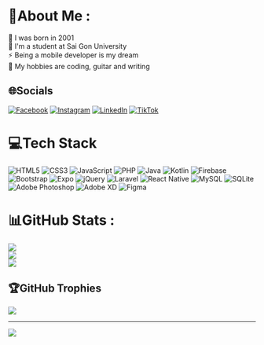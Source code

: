 # 💫About Me :
🌱 I was born in 2001 <br />
🔭 I'm a student at Sai Gon University <br />
⚡ Being a mobile developer is my dream <br />
👯 My hobbies are coding, guitar and writing <br />

## 🌐Socials
[![Facebook](https://img.shields.io/badge/Facebook-%231877F2.svg?logo=Facebook&logoColor=white)](https://facebook.com/kayden.khuong) [![Instagram](https://img.shields.io/badge/Instagram-%23E4405F.svg?logo=Instagram&logoColor=white)](https://instagram.com/tranhuu.khuong) [![LinkedIn](https://img.shields.io/badge/LinkedIn-%230077B5.svg?logo=linkedin&logoColor=white)](https://linkedin.com/in/huukhuongtran2510) [![TikTok](https://img.shields.io/badge/TikTok-%23000000.svg?logo=TikTok&logoColor=white)](https://tiktok.com/@huukhuong.tran) 

# 💻Tech Stack
![HTML5](https://img.shields.io/badge/html5-%23E34F26.svg?style=for-the-badge&logo=html5&logoColor=white) ![CSS3](https://img.shields.io/badge/css3-%231572B6.svg?style=for-the-badge&logo=css3&logoColor=white) ![JavaScript](https://img.shields.io/badge/javascript-%23323330.svg?style=for-the-badge&logo=javascript&logoColor=%23F7DF1E) ![PHP](https://img.shields.io/badge/php-%23777BB4.svg?style=for-the-badge&logo=php&logoColor=white) ![Java](https://img.shields.io/badge/java-%23ED8B00.svg?style=for-the-badge&logo=java&logoColor=white) ![Kotlin](https://img.shields.io/badge/kotlin-%230095D5.svg?style=for-the-badge&logo=kotlin&logoColor=white) ![Firebase](https://img.shields.io/badge/firebase-%23039BE5.svg?style=for-the-badge&logo=firebase) ![Bootstrap](https://img.shields.io/badge/bootstrap-%23563D7C.svg?style=for-the-badge&logo=bootstrap&logoColor=white) ![Expo](https://img.shields.io/badge/expo-1C1E24?style=for-the-badge&logo=expo&logoColor=#D04A37) ![jQuery](https://img.shields.io/badge/jquery-%230769AD.svg?style=for-the-badge&logo=jquery&logoColor=white) ![Laravel](https://img.shields.io/badge/laravel-%23FF2D20.svg?style=for-the-badge&logo=laravel&logoColor=white) ![React Native](https://img.shields.io/badge/react_native-%2320232a.svg?style=for-the-badge&logo=react&logoColor=%2361DAFB) ![MySQL](https://img.shields.io/badge/mysql-%2300f.svg?style=for-the-badge&logo=mysql&logoColor=white) ![SQLite](https://img.shields.io/badge/sqlite-%2307405e.svg?style=for-the-badge&logo=sqlite&logoColor=white) ![Adobe Photoshop](https://img.shields.io/badge/adobephotoshop-%2331A8FF.svg?style=for-the-badge&logo=adobephotoshop&logoColor=white) ![Adobe XD](https://img.shields.io/badge/Adobe%20XD-470137?style=for-the-badge&logo=Adobe%20XD&logoColor=#FF61F6) 	![Figma](https://img.shields.io/badge/figma-%23F24E1E.svg?style=for-the-badge&logo=figma&logoColor=white)
# 📊GitHub Stats :
![](https://github-readme-stats.vercel.app/api?username=huukhuong&theme=tokyonight&hide_border=true&include_all_commits=true&count_private=true)<br/>
![](https://github-readme-streak-stats.herokuapp.com/?user=huukhuong&theme=tokyonight&hide_border=true)<br/>
![](https://github-readme-stats.vercel.app/api/top-langs/?username=huukhuong&theme=tokyonight&hide_border=true&include_all_commits=true&count_private=true&layout=compact)

## 🏆GitHub Trophies
![](https://github-profile-trophy.vercel.app/?username=huukhuong&theme=darkhub&no-frame=false&no-bg=false&margin-w=4)

---
![](https://komarev.com/ghpvc/?username=huukhuong&label=Visitors+Count&color=brightgreen)
